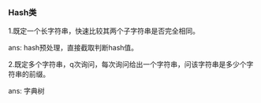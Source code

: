 ### Hash类

1.既定一个长字符串，快速比较其两个子字符串是否完全相同。

ans: hash预处理，直接截取判断hash值。

2.既定多个字符串，q次询问，每次询问给出一个字符串，问该字符串是多少个字符串的前缀。

ans: 字典树